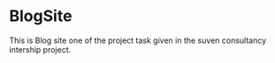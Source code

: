 # BlogSite
This is Blog site one of the project task given in the suven consultancy intership project.
